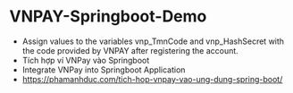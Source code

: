 # VNPAY-Springboot-Demo
- Assign values to the variables vnp_TmnCode and vnp_HashSecret with the code provided by VNPAY after registering the account.
- Tích hợp ví VNPay vào Springboot
- Integrate VNPay into Springboot Application
- https://phamanhduc.com/tich-hop-vnpay-vao-ung-dung-spring-boot/
